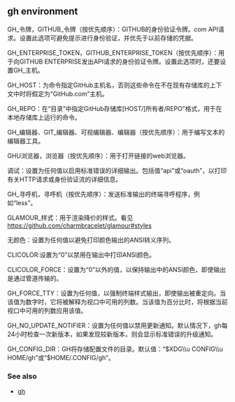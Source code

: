 ## gh environment

GH\_令牌，GITHUB\_令牌（按优先顺序）：GITHUB的身份验证令牌。com API请求。设置此选项可避免提示进行身份验证，并优先于以前存储的凭据。

GH_ENTERPRISE_TOKEN，GITHUB_ENTERPRISE_TOKEN（按优先顺序）：用于向GITHUB ENTERPRISE发出API请求的身份验证令牌。设置此选项时，还要设置GH\_主机。

GH_HOST：为命令指定GitHub主机名，否则这些命令在不在现有存储库的上下文中时将假定为“GitHub.com”主机。

GH_REPO：在“目录”中指定GitHub存储库[HOST/]所有者/REPO”格式，用于在本地存储库上运行的命令。

GH\_编辑器、GIT\_编辑器、可视编辑器、编辑器（按优先顺序）：用于编写文本的编辑器工具。

GHU浏览器，浏览器（按优先顺序）：用于打开链接的web浏览器。

调试：设置为任何值以启用标准错误的详细输出。包括值“api”或“oauth”，以打印有关HTTP请求或身份验证流的详细信息。

GH\_寻呼机，寻呼机（按优先顺序）：发送标准输出的终端寻呼程序，例如“less”。

GLAMOUR\_样式：用于渲染降价的样式。看见<https://github.com/charmbracelet/glamour#styles>

无颜色：设置为任何值以避免打印颜色输出的ANSI转义序列。

CLICOLOR:设置为“0”以禁用在输出中打印ANSI颜色。

CLICOLOR_FORCE：设置为“0”以外的值，以保持输出中的ANSI颜色，即使输出是通过管道传输的。

GH_FORCE_TTY：设置为任何值，以强制终端样式输出，即使输出被重定向。当该值为数字时，它将被解释为视口中可用的列数。当该值为百分比时，将根据当前视口中可用的列数应用该值。

GH_NO_UPDATE_NOTIFIER：设置为任何值以禁用更新通知。默认情况下，gh每24小时检查一次新版本，如果发现较新版本，则会显示标准错误的升级通知。

GH_CONFIG_DIR：GH将存储配置文件的目录。默认值：“$XDG\\u CONFIG\\u HOME/gh”或“$HOME/.CONFIG/gh”。

### See also

-   [gh](./gh)
